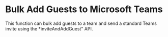 # Bulk Add Guests to Microsoft Teams
This function can bulk add guests to a team and send a standard Teams invite using the *inviteAndAddGuest" API.
